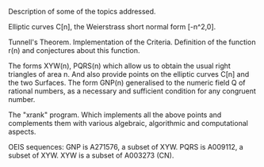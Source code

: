 Description of some of the topics addressed.

Elliptic curves C[n], the Weierstrass short normal form [-n^2,0].

Tunnell's Theorem. Implementation of the Criteria. Definition of the function r(n) and conjectures about this function.

The forms XYW(n), PQRS(n) which allow us to obtain the usual right triangles of area n. And also provide points on the elliptic curves C[n] and the two Surfaces.
The form GNP(n) generalised to the numeric field Q of rational numbers, as a necessary and sufficient condition for any congruent number.

The "xrank" program.  Which implements all the above points and complements them with various algebraic, algorithmic and computational aspects.

OEIS sequences:
GNP is A271576, a subset of XYW.
PQRS is A009112, a subset of XYW. 
XYW is a subset of A003273 (CN).

